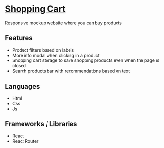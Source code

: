 # [Shopping Cart](https://shopping-cart-22i.pages.dev/)
Responsive mockup website where you can buy products 

## Features
- Product filters based on labels
- More info modal when clicking in a product
- Shopping cart storage to save shopping products even when the page is closed
- Search products bar with recommendations based on text

## Languages
- Html
- Css
- Js

## Frameworks / Libraries
- React
- React Router